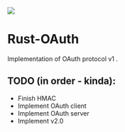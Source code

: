 [![](https://travis-ci.org/sacooper/Rust-OAuth.svg?branch=master)](https://travis-ci.org/sacooper/Rust-OAuth)

# Rust-OAuth

Implementation of OAuth protocol v1 .

## TODO (in order - kinda): 
- Finish HMAC
- Implement OAuth client
- Implement OAuth server
- Implement v2.0
